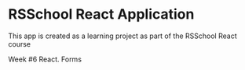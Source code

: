# RSSchool React Application

This app is created as a learning project as part of the RSSchool React course

Week #6 React. Forms